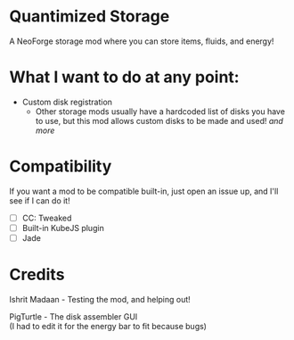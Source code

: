 # Quantimized Storage
A NeoForge storage mod where you can store items, fluids, and energy!

# What I want to do at any point:
- Custom disk registration
  - Other storage mods usually have a hardcoded list of disks you have to use, but this mod allows custom disks to be made and used!
*and more*


# Compatibility
If you want a mod to be compatible built-in, just open an issue up, and I'll see if I can do it!
- [ ] CC: Tweaked
- [ ] Built-in KubeJS plugin
- [ ] Jade

# Credits
Ishrit Madaan - Testing the mod, and helping out!

PigTurtle - The disk assembler GUI \
(I had to edit it for the energy bar to fit because bugs)

